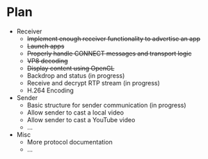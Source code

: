 # Plan

- Receiver
  + ~~Implement enough receiver functionality to advertise an app~~
  + ~~Launch apps~~
  + ~~Properly handle CONNECT messages and transport logic~~
  + ~~VP8 decoding~~
  + ~~Display content using OpenGL~~
  + Backdrop and status (in progress)
  + Receive and decrypt RTP stream (in progress)
  + H.264 Encoding
- Sender
  + Basic structure for sender communication (in progress)
  + Allow sender to cast a local video
  + Allow sender to cast a YouTube video
  + ...
- Misc
  + More protocol documentation
  + ...
